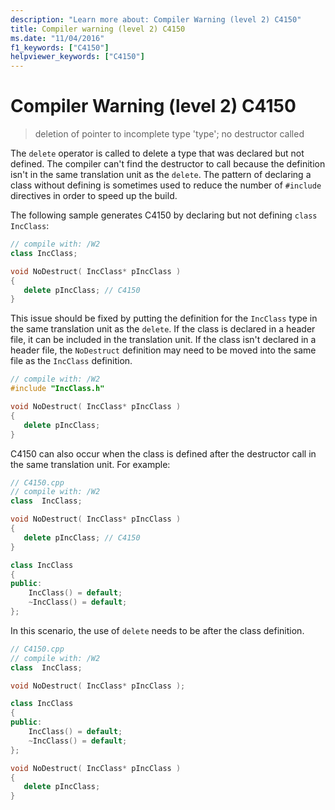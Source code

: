 ```yaml
---
description: "Learn more about: Compiler Warning (level 2) C4150"
title: Compiler warning (level 2) C4150
ms.date: "11/04/2016"
f1_keywords: ["C4150"]
helpviewer_keywords: ["C4150"]
---
```

# Compiler Warning (level 2) C4150

> deletion of pointer to incomplete type 'type'; no destructor called

The `delete` operator is called to delete a type that was declared but not defined. The compiler can't find the destructor to call because the definition isn't in the same translation unit as the `delete`. The pattern of declaring a class without defining is sometimes used to reduce the number of `#include` directives in order to speed up the build.

The following sample generates C4150 by declaring but not defining `class IncClass`:

```cpp
// compile with: /W2
class IncClass;

void NoDestruct( IncClass* pIncClass )
{
   delete pIncClass; // C4150
}
```

This issue should be fixed by putting the definition for the `IncClass` type in the same translation unit as the `delete`. If the class is declared in a header file, it can be included in the translation unit. If the class isn't declared in a header file, the `NoDestruct` definition may need to be moved into the same file as the `IncClass` definition.

```cpp
// compile with: /W2
#include "IncClass.h"

void NoDestruct( IncClass* pIncClass )
{
   delete pIncClass;
}
```

C4150 can also occur when the class is defined after the destructor call in the same translation unit. For example:

```cpp
// C4150.cpp
// compile with: /W2
class  IncClass;

void NoDestruct( IncClass* pIncClass )
{
   delete pIncClass; // C4150
}

class IncClass
{
public:
    IncClass() = default;
    ~IncClass() = default;
};
```
In this scenario, the use of `delete` needs to be after the class definition.
```cpp
// C4150.cpp
// compile with: /W2
class  IncClass;

void NoDestruct( IncClass* pIncClass );

class IncClass
{
public:
    IncClass() = default;
    ~IncClass() = default;
};

void NoDestruct( IncClass* pIncClass )
{
   delete pIncClass;
}

```
